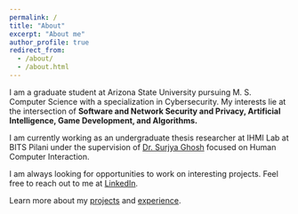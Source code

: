 ```yaml
---
permalink: /
title: "About"
excerpt: "About me"
author_profile: true
redirect_from: 
  - /about/
  - /about.html
---
```

I am a graduate student at Arizona State University pursuing M. S. Computer Science with a specialization in Cybersecurity. My interests lie at the intersection of **Software and Network Security and Privacy, Artificial Intelligence, Game Development, and Algorithms.**

I am currently working as an undergraduate thesis researcher at IHMI Lab at BITS Pilani under the supervision of [Dr. Surjya Ghosh](https://surjya-ghosh.github.io/) focused on Human Computer Interaction. 

I am always looking for opportunities to work on interesting projects. Feel free to reach out to me at [LinkedIn](https://www.linkedin.com/in/aastha-rastogi/).

Learn more about my [projects](/projects) and [experience](/cv).